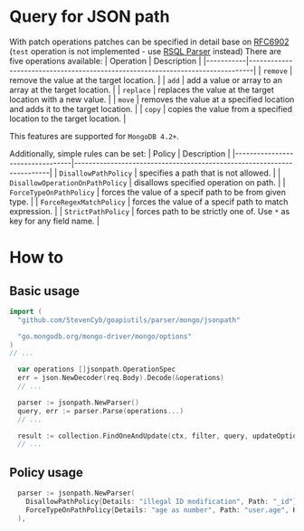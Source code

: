 # Query for JSON path
With patch operations patches can be specified in detail base on [RFC6902](https://datatracker.ietf.org/doc/html/rfc6902)
(`test` operation is not implemented - use [RSQL Parser](parser/mongo/rsql/README.md) instead)
There are five operations available:
| Operation | Description                                                                   |
|-----------|-------------------------------------------------------------------------------|
| `remove`  | remove the value at the target location.                                      |
| `add`     | add a value or array to an array at the target location.                      |
| `replace` | replaces the value at the target location with a new value.                   |
| `move`    | removes the value at a specified location and adds it to the target location. |
| `copy`    | copies the value from a specified location to the target location.            |

This features are supported for `MongoDB 4.2+`.

Additionally, simple rules can be set:
| Policy                          | Description                                                           |
|---------------------------------|-----------------------------------------------------------------------|
| `DisallowPathPolicy`            | specifies a path that is not allowed.                                 |
| `DisallowOperationOnPathPolicy` | disallows specified operation on path.                                |
| `ForceTypeOnPathPolicy`         | forces the value of a specif path to be from given type.              |
| `ForceRegexMatchPolicy`         | forces the value of a specif path to match expression.                |
| `StrictPathPolicy`              | forces path to be strictly one of. Use `*` as key for any field name. |

# How to
## Basic usage
```go
import (
  "github.com/StevenCyb/goapiutils/parser/mongo/jsonpath"

  "go.mongodb.org/mongo-driver/mongo/options"
)
// ...

  var operations []jsonpath.OperationSpec
  err = json.NewDecoder(req.Body).Decode(&operations)
  // ...

  parser := jsonpath.NewParser()
  query, err := parser.Parse(operations...)
  // ...

  result := collection.FindOneAndUpdate(ctx, filter, query, updateOptions)
  // ...
```
## Policy usage
```go
  parser := jsonpath.NewParser(
    DisallowPathPolicy{Details: "illegal ID modification", Path: "_id"},
    ForceTypeOnPathPolicy{Details: "age as number", Path: "user.age", Kind: reflect.Int64},
  ),
```